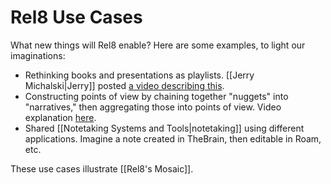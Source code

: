 # Rel8 Use Cases

What new things will Rel8 enable? Here are some examples, to light our imaginations: 

- Rethinking books and presentations as playlists. [[Jerry Michalski|Jerry]] posted [a video describing this](https://www.youtube.com/watch?v=bWkwOefBPZY). 
- Constructing points of view by chaining together "nuggets" into "narratives," then aggregating those into points of view. Video explanation [here](http://www.youtube.com/watch?v=EmId2x6JSQE&feature=related).
- Shared [[Notetaking Systems and Tools|notetaking]] using different applications. Imagine a note created in TheBrain, then editable in Roam, etc. 

These use cases illustrate [[Rel8's Mosaic]]. 